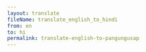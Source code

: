```yaml
--- 
layout: translate 
fileName: translate_english_to_hindi 
from: en
to: hi 
permalink: translate-english-to-pangungusap
---
```

